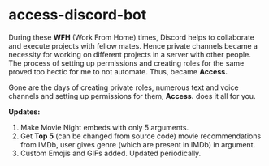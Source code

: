 # access-discord-bot
During these **WFH** (Work From Home) times, Discord helps to collaborate and execute projects with fellow mates. Hence private channels became a necessity for working on different projects in a server with other people. The process of setting up permissions and creating roles for the same proved too hectic for me to not automate. Thus, became **Access.**

Gone are the days of creating private roles, numerous text and voice channels and setting up permissions for them, **Access.** does it all for you.

**Updates:**
1.  Make Movie Night embeds with only 5 arguments.
2. Get **Top 5** (can be changed from source code) movie recommendations from IMDb, user gives genre (which are present in IMDb) in argument.
3. Custom Emojis and GIFs added. Updated periodically.

